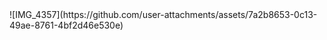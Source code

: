 <head>
      <!--見出しを空に! -->
      <title></title>
</head>
![IMG_4357](https://github.com/user-attachments/assets/7a2b8653-0c13-49ae-8761-4bf2d46e530e)

